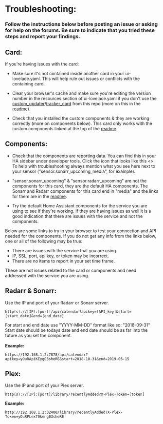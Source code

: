 # Troubleshooting:
### Follow the instructions below before posting an issue or asking for help on the forums. Be sure to indicate that you tried these steps and report your findings.

## Card:

If you're having issues with the card:
* Make sure it's not contained inside another card in your ui-lovelace.yaml. This will help rule out issues or conflicts with the containing card.

* Clear your browser's cache and make sure you're editing the version number in the resources section of ui-lovelace.yaml if you don't use the [custom_updater](https://github.com/custom-components/custom_updater)/[tracker_card](https://github.com/custom-cards/tracker-card) from this repo (more on this in the [readme](https://github.com/custom-cards/upcoming-media-card/blob/master/README.md)).

* Check that you installed the custom components & they are working correctly (more on components below). This card only works with the custom components linked at the top of the [readme](https://github.com/custom-cards/upcoming-media-card/blob/master/README.md).

## Components:

* Check that the components are reporting data. You can find this in your HA sidebar under developer tools. Click
the icon that looks like this <>. To help with troubleshooting always mention what you see here next to your sensor ("sensor.sonarr_upcoming_media", for example).

* "sensor.sonarr_upcoming" & "sensor.radarr_upcoming" are not the components for this card, they are the default HA components. The Sonarr and Radarr components for this card end in "media" and the links for them are in the [readme](https://github.com/custom-cards/upcoming-media-card/blob/master/README.md).

* Try the default Home Assistant components for the service you are using to see if they're working. If they are having issues as well it is a good indication that there are issues with the service and not the components.

Below are some links to try in your browser to test your connection and API needed for the components.
If you do not get any info from the links below, one or all of the following may be true:

* There are issues with the service that you are using
* IP, SSL, port, api key, or token may be incorrect.
* There are no items to report in your set time frame.

These are not issues related to the card or components and need addressed with the service you are using.

## Radarr & Sonarr:
Use the IP and port of your
Radarr or Sonarr server.
`````
http(s)://[IP]:[port]/api/calendar?apikey=[API_key]&start=[start_date]&end=[end_date]
`````
For start and end date use "YYYY-MM-DD" format like so: "2018-09-31"
Start date should be todays date and end date should be as far into the future as you set the component. </br></br>
**Example:**
`````
https://192.168.1.2:7878/api/calendar?apikey=yOuRApiKEyg03sheRE&start=2018-10-31&end=2019-05-15
`````
## Plex:
Use the IP and port of your Plex server.
`````
http(s)://[IP]:[port]/library/recentlyAdded?X-Plex-Token=[token]
`````
**Example:**
`````
http://192.168.1.2:32400/library/recentlyAdded?X-Plex-Token=yOuRPLexT0keng03sheRE
`````

